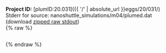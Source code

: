 **Project ID:** [plumID:20.031]({{ '/' | absolute_url }}eggs/20/031/)  
Stderr for source:  nanoshuttle_simulations/m04/plumed.dat   
(download [zipped raw stdout](plumed.dat.plumed.stdout.txt.zip))  
{% raw %}
<pre>
</pre>
{% endraw %}
